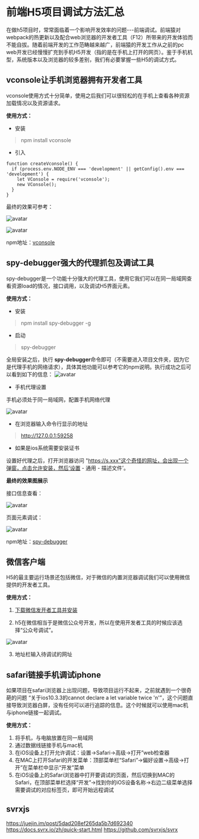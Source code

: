 # 前端H5项目调试方法汇总

在做h5项目时，常常面临着一个影响开发效率的问题---前端调试。前端猿对webpack的热更新以及配合web浏览器的开发者工具（F12）所带来的开发体验而不能自拔。随着前端开发的工作范畴越来越广，前端猿的开发工作从之前的pc web开发已经慢慢扩充到手机H5开发（指的是在手机上打开的网页）。鉴于手机机型，系统版本以及浏览器的较多差别，我们有必要掌握一些H5的调试方式。

## vconsole让手机浏览器拥有开发者工具

vconsole使用方式十分简单，使用之后我们可以很轻松的在手机上查看各种资源加载情况以及资源请求。

**使用方式：**
- 安装
> npm install vconsole
- 引入
```
function createVconsole() {
  if (process.env.NODE_ENV === 'development' || getConfig().env === 'development') {
    let VConsole = require('vconsole');
    new VConsole();
  }
}
```
最终的效果可参考：

![avatar](../assets/vconsole.01.png)

![avatar](../assets/vconsole.02.png)

npm地址：[vconsole](<https://www.npmjs.com/package/vconsole>)

## spy-debugger强大的代理抓包及调试工具

spy-debugger是一个功能十分强大的代理工具，使用它我们可以在同一局域网查看资源load的情况，接口调用，以及调试H5界面元素。

**使用方式：**

- 安装
> npm install spy-debugger -g

- 启动
> spy-debugger

全局安装之后，执行 **spy-debugger**命令即可（不需要进入项目文件夹，因为它是代理手机的网络请求），具体其他功能可以参考它的npm说明。执行成功之后可以看到如下的信息：
![avatar](../assets/spy_debugger.01.png)

- 手机代理设置

手机必须处于同一局域网，配置手机网络代理

![avatar](../assets/proxy.01.png)

- 在浏览器输入命令行显示的地址

> http://127.0.0.1:59258

- 如果是ios系统需要安装证书

设置好代理之后，打开浏览器访问 "https://s.xxx"这个奇怪的网址，会出现一个弹窗，点击允许安装，然后‘设置 - 通用 - 描述文件’。

**最终的效果图展示**

接口信息查看：

![avatar](../assets/spy_debugger.02.png)

页面元素调试：

![avatar](../assets/spy_debugger.03.png)

npm地址：[spy-debugger](<https://www.npmjs.com/package/spy-debugger>)

## 微信客户端

H5的最主要运行场景还包括微信，对于微信的内置浏览器调试我们可以使用微信提供的开发者工具。

**使用方式：**
1. [下载微信发开者工具并安装](<https://developers.weixin.qq.com/miniprogram/dev/devtools/download.html>)

2. h5在微信相当于是微信公众号开发，所以在使用开发者工具的时候应该选择“公众号调试”。

![avatar](../assets/weixin.png)

3. 地址栏输入待调试的网址

## safari链接手机调试iphone

如果项目在safari浏览器上出现问题，导致项目运行不起来，之前就遇到一个很奇葩的问题 “关于ios10.3.3的cannot declare a let variable twice 'n'”，这个问题直接导致浏览器白屏，没有任何可以进行追踪的信息。这个时候就可以使用mac机与iphone链接一起调试。

**使用方式：**

1. 将手机，与电脑放置在同一局域网
2. 通过数据线链接手机与mac机
3. 在iOS设备上打开允许调试：设置→Safari→高级→打开”web检查器
4. 在MAC上打开Safari的开发菜单：顶部菜单栏“Safari”→偏好设置→高级→打    开”在菜单栏中显示“开发”菜单
5. 在iOS设备上的Safari浏览器中打开要调试的页面，然后切换到MAC的   Safari，在顶部菜单栏选择“开发”→找到你的iOS设备名称→右边二级菜单选择需要调试的对应标签页，即可开始远程调试

## svrxjs

https://juejin.im/post/5dad208ef265da5b7d692340
https://docs.svrx.io/zh/quick-start.html
https://github.com/svrxjs/svrx